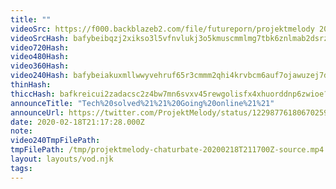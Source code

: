 ```yaml
---
title: ""
videoSrc: https://f000.backblazeb2.com/file/futureporn/projektmelody 2020-02-18.mkv
videoSrcHash: bafybeibqzj2xikso3l5vfnvlukj3o5kmuscmmlmg7tbk6znlmab2dsrzim?filename=projektmelody-chaturbate-20200218T211700Z-source.mp4
video720Hash: 
video480Hash: 
video360Hash: 
video240Hash: bafybeiakuxmllwwyvehruf65r3cmmm2qhi4krvbcm6auf7ojawuzej7dpy?filename=projektmelody-chaturbate-20200218T211700Z-240p.mp4
thinHash: 
thiccHash: bafkreicui2zadacsc2z4bw7mn6svxv45rewgolisfx4xhuorddnp6zwioe?filename=20200218T211700Z-thicc.jpg
announceTitle: "Tech%20solved%21%21%20Going%20online%21%21"
announceUrl: https://twitter.com/ProjektMelody/status/1229877618067025923
date: 2020-02-18T21:17:28.000Z
note: 
video240TmpFilePath: 
tmpFilePath: /tmp/projektmelody-chaturbate-20200218T211700Z-source.mp4
layout: layouts/vod.njk
tags:
---
```

